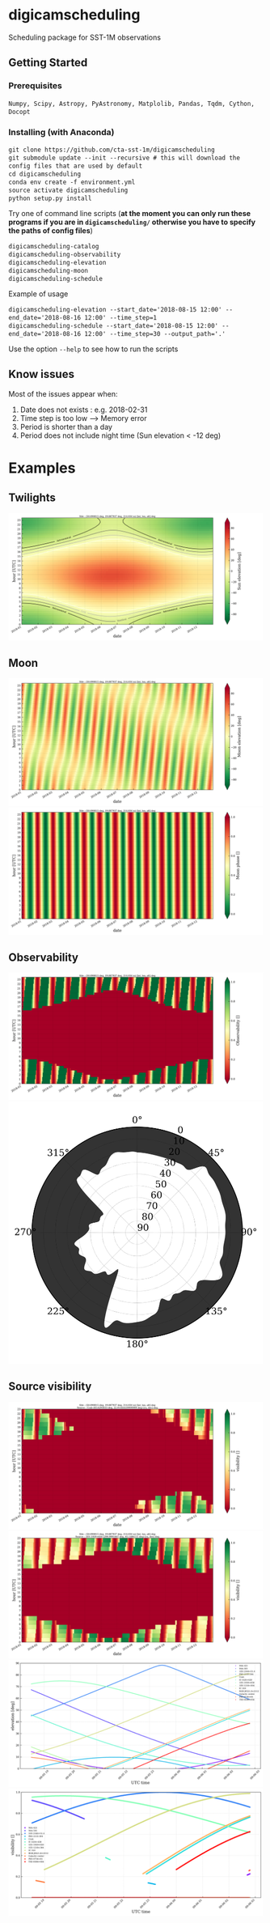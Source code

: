 # digicamscheduling

Scheduling package for SST-1M observations

## Getting Started

### Prerequisites

```
Numpy, Scipy, Astropy, PyAstronomy, Matplolib, Pandas, Tqdm, Cython, Docopt
```

### Installing (with Anaconda)

```
git clone https://github.com/cta-sst-1m/digicamscheduling
git submodule update --init --recursive # this will download the config files that are used by default
cd digicamscheduling
conda env create -f environment.yml
source activate digicamscheduling
python setup.py install
```
Try one of command line scripts (**at the moment you can only run these programs
 if you are in `digicamscheduling/` otherwise you have to specify the 
 paths of config files**)

```
digicamscheduling-catalog
digicamscheduling-observability
digicamscheduling-elevation
digicamscheduling-moon
digicamscheduling-schedule
```

Example of usage

```
digicamscheduling-elevation --start_date='2018-08-15 12:00' --end_date='2018-08-16 12:00' --time_step=1
digicamscheduling-schedule --start_date='2018-08-15 12:00' --end_date='2018-08-16 12:00' --time_step=30 --output_path='.'
```

Use the option `--help` to see how to run the scripts

## Know issues

Most of the issues appear when:

1. Date does not exists : e.g. 2018-02-31 
2. Time step is too low --> Memory error
3. Period is shorter than a day
4. Period does not include night time (Sun elevation < -12 deg)

# Examples

## Twilights

![](docs/figures/sun_elevation.png)

## Moon

![](docs/figures/moon_elevation.png)
![](docs/figures/moon_phase.png)

## Observability

![](docs/figures/observability.png)
![](docs/figures/environmental_limits.svg)

## Source visibility

![](docs/figures/Crab_visibility.png) 
![](docs/figures/1ES%201959+650_visibility.png)
![](docs/figures/elevation.png) 
![](docs/figures/visibility.png)
